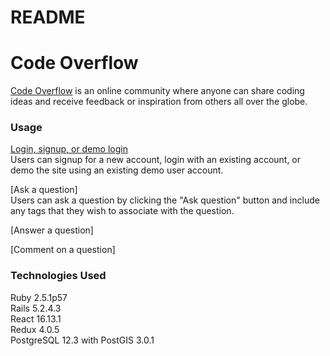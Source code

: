 # README
# Code Overflow
[Code Overflow](https://code-overflow.herokuapp.com/#/) is an online community where anyone can share coding ideas and receive feedback or inspiration from others all over the globe. 

### Usage
[Login, signup, or demo login](/images/box3.png)  
Users can signup for a new account, login with an existing account, or demo the site using an existing demo user account. 


[Ask a question]  
Users can ask a question by clicking the "Ask question" button and include any tags that they wish to associate with the question.


[Answer a question]  


[Comment on a question]  

### Technologies Used
Ruby 2.5.1p57   
Rails 5.2.4.3  
React 16.13.1  
Redux 4.0.5  
PostgreSQL 12.3 with PostGIS 3.0.1  

